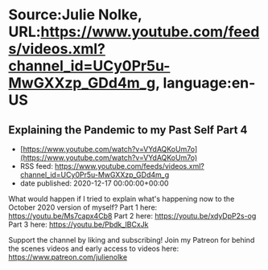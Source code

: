 # Source:Julie Nolke, URL:https://www.youtube.com/feeds/videos.xml?channel_id=UCy0Pr5u-MwGXXzp_GDd4m_g, language:en-US

## Explaining the Pandemic to my Past Self Part 4
 - [https://www.youtube.com/watch?v=VYdAQKoUm7o](https://www.youtube.com/watch?v=VYdAQKoUm7o)
 - RSS feed: https://www.youtube.com/feeds/videos.xml?channel_id=UCy0Pr5u-MwGXXzp_GDd4m_g
 - date published: 2020-12-17 00:00:00+00:00

What would happen if I tried to explain what's happening now to the October 2020 version of myself?
Part 1 here: https://youtu.be/Ms7capx4Cb8
Part 2 here: https://youtu.be/xdyDpP2s-og
Part 3 here: https://youtu.be/Pbdk_lBCxJk

Support the channel by liking and subscribing! 
Join my Patreon for behind the scenes videos and early access to videos here: https://www.patreon.com/julienolke

